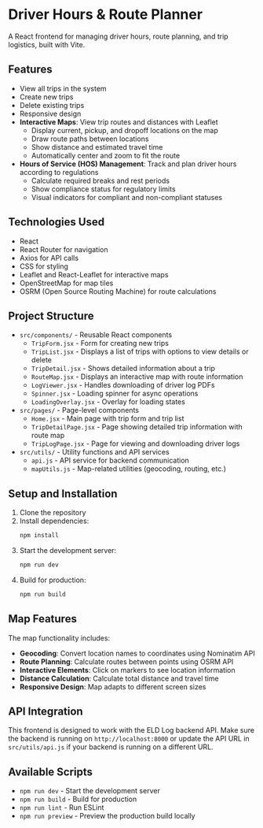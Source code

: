 # Driver Hours & Route Planner

A React frontend for managing driver hours, route planning, and trip logistics, built with Vite.

## Features

- View all trips in the system
- Create new trips
- Delete existing trips
- Responsive design
- **Interactive Maps**: View trip routes and distances with Leaflet
  - Display current, pickup, and dropoff locations on the map
  - Draw route paths between locations
  - Show distance and estimated travel time
  - Automatically center and zoom to fit the route
- **Hours of Service (HOS) Management**: Track and plan driver hours according to regulations
  - Calculate required breaks and rest periods
  - Show compliance status for regulatory limits
  - Visual indicators for compliant and non-compliant statuses

## Technologies Used

- React
- React Router for navigation
- Axios for API calls
- CSS for styling
- Leaflet and React-Leaflet for interactive maps
- OpenStreetMap for map tiles
- OSRM (Open Source Routing Machine) for route calculations

## Project Structure

- `src/components/` - Reusable React components
  - `TripForm.jsx` - Form for creating new trips
  - `TripList.jsx` - Displays a list of trips with options to view details or delete
  - `TripDetail.jsx` - Shows detailed information about a trip
  - `RouteMap.jsx` - Displays an interactive map with route information
  - `LogViewer.jsx` - Handles downloading of driver log PDFs
  - `Spinner.jsx` - Loading spinner for async operations
  - `LoadingOverlay.jsx` - Overlay for loading states
- `src/pages/` - Page-level components
  - `Home.jsx` - Main page with trip form and trip list
  - `TripDetailPage.jsx` - Page showing detailed trip information with route map
  - `TripLogPage.jsx` - Page for viewing and downloading driver logs
- `src/utils/` - Utility functions and API services
  - `api.js` - API service for backend communication
  - `mapUtils.js` - Map-related utilities (geocoding, routing, etc.)

## Setup and Installation

1. Clone the repository
2. Install dependencies:
   ```bash
   npm install
   ```
3. Start the development server:
   ```bash
   npm run dev
   ```
4. Build for production:
   ```bash
   npm run build
   ```

## Map Features

The map functionality includes:

- **Geocoding**: Convert location names to coordinates using Nominatim API
- **Route Planning**: Calculate routes between points using OSRM API
- **Interactive Elements**: Click on markers to see location information
- **Distance Calculation**: Calculate total distance and travel time
- **Responsive Design**: Map adapts to different screen sizes

## API Integration

This frontend is designed to work with the ELD Log backend API. Make sure the backend is running on `http://localhost:8000` or update the API URL in `src/utils/api.js` if your backend is running on a different URL.

## Available Scripts

- `npm run dev` - Start the development server
- `npm run build` - Build for production
- `npm run lint` - Run ESLint
- `npm run preview` - Preview the production build locally
